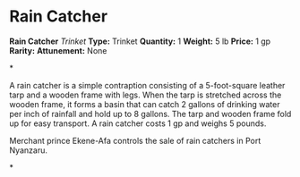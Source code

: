 # Rain Catcher

**Rain Catcher**
_Trinket_
**Type:** Trinket
**Quantity:** 1
**Weight:** 5 lb
**Price:** 1 gp
**Rarity:** 
**Attunement:** None

*<p>A rain catcher is a simple contraption consisting of a 5-foot-square leather tarp and a wooden frame with legs. When the tarp is stretched across the wooden frame, it forms a basin that can catch 2 gallons of drinking water per inch of rainfall and hold up to 8 gallons. The tarp and wooden frame fold up for easy transport. A rain catcher costs 1 gp and weighs 5 pounds.

Merchant prince Ekene-Afa controls the sale of rain catchers in Port Nyanzaru.</p>*